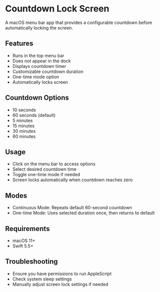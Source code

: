 # Countdown Lock Screen

A macOS menu bar app that provides a configurable countdown before automatically locking the screen.

## Features
- Runs in the top menu bar
- Does not appear in the dock
- Displays countdown timer
- Customizable countdown duration
- One-time mode option
- Automatically locks screen

## Countdown Options
- 10 seconds
- 60 seconds (default)
- 5 minutes
- 15 minutes
- 30 minutes
- 60 minutes

## Usage
- Click on the menu bar to access options
- Select desired countdown time
- Toggle one-time mode if needed
- Screen locks automatically when countdown reaches zero

## Modes
- Continuous Mode: Repeats default 60-second countdown
- One-time Mode: Uses selected duration once, then returns to default

## Requirements
- macOS 11+
- Swift 5.5+

## Troubleshooting
- Ensure you have permissions to run AppleScript
- Check system sleep settings
- Manually adjust screen lock settings if needed
